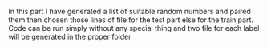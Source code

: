 In this part I have generated a list of suitable random numbers and paired them then chosen those lines of file for the test part else for the train part.
Code can be run simply without any special thing and two file for each label will be generated in the proper folder